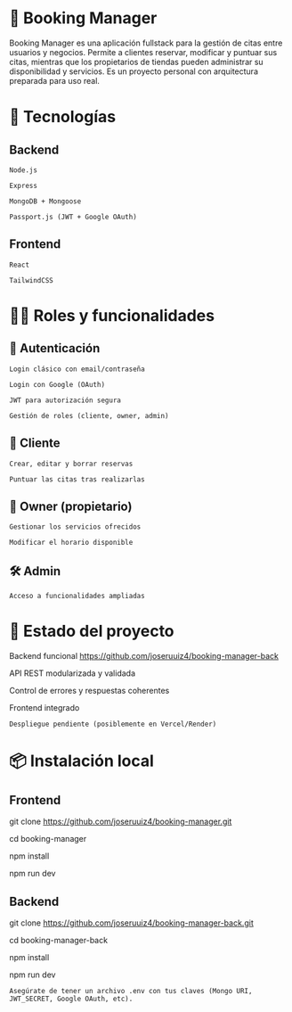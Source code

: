 # 📅 Booking Manager

Booking Manager es una aplicación fullstack para la gestión de citas entre usuarios y negocios. Permite a clientes reservar, modificar y puntuar sus citas, mientras que los propietarios de tiendas pueden administrar su disponibilidad y servicios.
Es un proyecto personal con arquitectura preparada para uso real.

# 🚀 Tecnologías

## Backend

    Node.js

    Express

    MongoDB + Mongoose

    Passport.js (JWT + Google OAuth)

## Frontend

    React

    TailwindCSS

# 🧑‍💼 Roles y funcionalidades

## 🔑 Autenticación

    Login clásico con email/contraseña

    Login con Google (OAuth)

    JWT para autorización segura

    Gestión de roles (cliente, owner, admin)

## 👤 Cliente

    Crear, editar y borrar reservas

    Puntuar las citas tras realizarlas

## 🏪 Owner (propietario)

    Gestionar los servicios ofrecidos

    Modificar el horario disponible

## 🛠️ Admin

    Acceso a funcionalidades ampliadas 

# 🧪 Estado del proyecto

Backend funcional https://github.com/joseruuiz4/booking-manager-back

API REST modularizada y validada

Control de errores y respuestas coherentes

Frontend integrado

    Despliegue pendiente (posiblemente en Vercel/Render)

# 📦 Instalación local

## Frontend

git clone https://github.com/joseruuiz4/booking-manager.git

cd booking-manager

npm install

npm run dev


## Backend

git clone https://github.com/joseruuiz4/booking-manager-back.git

cd booking-manager-back

npm install

npm run dev

    Asegúrate de tener un archivo .env con tus claves (Mongo URI, JWT_SECRET, Google OAuth, etc).



